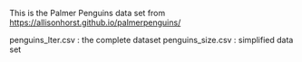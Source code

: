 This is the Palmer Penguins data set from https://allisonhorst.github.io/palmerpenguins/

penguins_lter.csv : the complete dataset
penguins_size.csv : simplified data set
